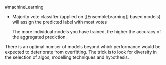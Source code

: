 #machineLearning 

- Majority vote classifier (applied on [[EnsembleLearning]] based models) will assign the predicted label with most votes

  The more individual models you have trained,  the higher the accuracy of the aggregated prediction.

There is an optimal number of models beyond which performance would be expected to deteriorate from overfitting. The trick is to look for diversity in the selection of algos, modelling techniques and hypothesis.

